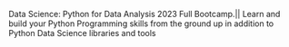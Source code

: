 Data Science: Python for Data Analysis 2023 Full Bootcamp.||
Learn and build your Python Programming skills from the ground up in addition to Python Data Science libraries and tools
